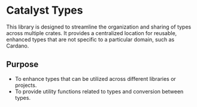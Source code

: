 # Catalyst Types

This library is designed to streamline the organization and sharing of types across multiple crates.
It provides a centralized location for reusable, enhanced types that are not specific to a particular domain, such as Cardano.

## Purpose

* To enhance types that can be utilized across different libraries or projects.
* To provide utility functions related to types and conversion between types.
